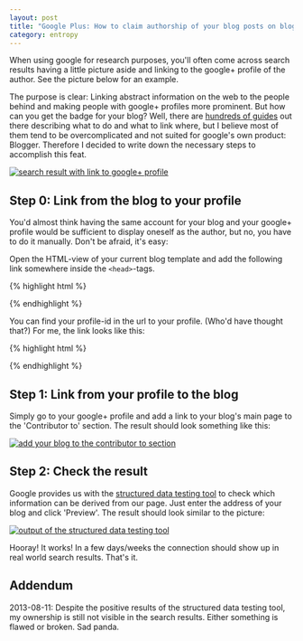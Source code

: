 ```yaml
---
layout: post
title: "Google Plus: How to claim authorship of your blog posts on blogger"
category: entropy
---
```


When using google for research purposes, you'll often come across search results having a little picture aside and linking to the google+ profile of the author. See the picture below for an example.

The purpose is clear: Linking abstract information on the web to the people behind and making people with google+ profiles more prominent. But how can you get the badge for your blog? Well, there are [hundreds of guides][ownershipGuides] out there describing what to do and what to link where, but I believe most of them tend to be overcomplicated and not suited for google's own product: Blogger. Therefore I decided to write down the necessary steps to accomplish this feat.

<!--more-->

[![search result with link to google+ profile][mobiflip]][mobiflip]

## Step 0: Link from the blog to your profile

You'd almost think having the same account for your blog and your google+ profile would be sufficient to display oneself as the author, but no, you have to do it manually. Don't be afraid, it's easy:

Open the HTML-view of your current blog template and add the following link somewhere inside the `<head>`-tags.

{% highlight html %}
<link href='https://plus.google.com/[your-google+-profile-id]?rel=author'/>
{% endhighlight %}

You can find your profile-id in the url to your profile. (Who'd have thought that?) For me, the link looks like this:

{% highlight html %}
<link href='https://plus.google.com/106482422835272164694?rel=author'/>
{% endhighlight %}

## Step 1: Link from your profile to the blog

Simply go to your google+ profile and add a link to your blog's main page to the 'Contributor to' section. The result should look something like this:

[![add your blog to the contributor to section][contributor]][contributor]

## Step 2: Check the result

Google provides us with the [structured data testing tool][structuredDataTestingTool] to check which information can be derived from our page. Just enter the address of your blog and click 'Preview'. The result should look similar to the picture:

[![output of the structured data testing tool][richsnippets]][richsnippets]

Hooray! It works! In a few days/weeks the connection should show up in real world search results. That's it.

## Addendum
2013-08-11: Despite the positive results of the structured data testing tool, my ownership is still not visible in the search results. Either something is flawed or broken. Sad panda.

[mobiflip]: {{site.url}}/assets/img/google-plus-ownership/mobiflip.png "search result with link to google+ profile"
[ownershipGuides]: https://www.google.de/search?q=claim+authorship+blog
[contributor]: {{site.url}}/assets/img/google-plus-ownership/contributorTo.png "add your blog to the contributor to section"
[structuredDataTestingTool]: http://www.google.com/webmasters/tools/richsnippets
[richsnippets]: {{site.url}}/assets/img/google-plus-ownership/richsnippets.png "output of the structured data testing tool"
